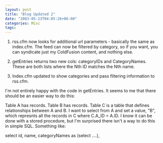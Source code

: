```yaml
---
layout: post
title: "Blog Updated 2"
date: "2003-05-23T04:05:26+06:00"
categories: Misc 
tags: 
---
```


1) rss.cfm now looks for additional url parameters - basically the same as index.cfm. The feed can now be filtered by category, so if you want, you can syndicate just my ColdFusion content, and nothing else.

2) getEntries returns two new cols: categoryIDs and CategoryNames. These are both lists where the Nth ID matches the Nth name.

3) Index.cfm updated to show categories and pass filtering information to rss.cfm.

I'm not entirely happy with the code in getEntries. It seems to me that there should be an easier way to do this:

Table A has records. Table B has records. Table C is a table that defines relationships between A and B. I want to select from A and set a value, "B", which represnts all the records in C where C.A_ID = A.ID. I know it can be done with a stored procedure, but I'm surprised there isn't a way to do this in simple SQL. Something like:

select id, name, categoryNames as (select ....),
